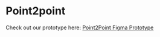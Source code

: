 # Point2point

Check out our prototype here: [Point2Point Figma Prototype](https://www.figma.com/proto/S6CQwNrzy5p2p5E6fPnQs3wO/Point2Point?node-id=0%3A1&scaling=scale-down)
